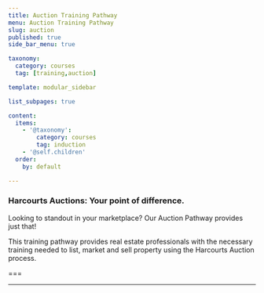 ```yaml
---
title: Auction Training Pathway
menu: Auction Training Pathway
slug: auction
published: true
side_bar_menu: true

taxonomy:
  category: courses
  tag: [training,auction]

template: modular_sidebar

list_subpages: true

content:
  items:
    - '@taxonomy': 
        category: courses
        tag: induction
    - '@self.children'
  order:
    by: default

---
```


### Harcourts Auctions: Your point of difference.

Looking to standout in your marketplace? Our Auction Pathway provides just that!

This training pathway provides real estate professionals with the necessary training needed to list, market and sell property using the Harcourts Auction process.

===

---